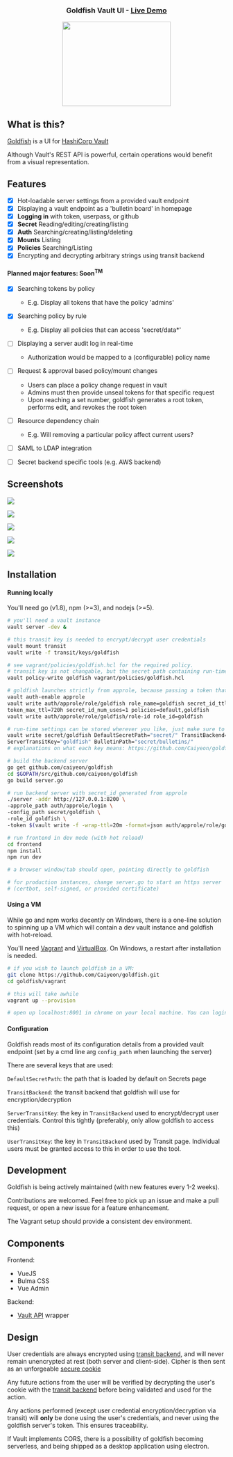 <div align="center">

<h3>Goldfish Vault UI - <a href="http://67.205.184.214:8000">Live Demo</a></h3>

<p><img width="250" height="194" src="https://github.com/Caiyeon/goldfish/blob/master/frontend/client/assets/logo%402x.png"></p>

</div>

## What is this?

[Goldfish](http://67.205.184.214:8000) is a UI for [HashiCorp Vault](https://www.vaultproject.io)

Although Vault's REST API is powerful, certain operations would benefit from a visual representation.

<!--
-->
## Features

* [x] Hot-loadable server settings from a provided vault endpoint
* [x] Displaying a vault endpoint as a 'bulletin board' in homepage
* [x] **Logging in** with token, userpass, or github
* [x] **Secret** Reading/editing/creating/listing
* [x] **Auth** Searching/creating/listing/deleting
* [x] **Mounts** Listing
* [x] **Policies** Searching/Listing
* [x] Encrypting and decrypting arbitrary strings using transit backend

#### Planned major features: Soon<sup>TM</sup>
* [x] Searching tokens by policy
	- E.g. Display all tokens that have the policy 'admins'
* [x] Searching policy by rule
	- E.g. Display all policies that can access 'secret/data*'
* [ ] Displaying a server audit log in real-time
	- Authorization would be mapped to a (configurable) policy name
* [ ] Request & approval based policy/mount changes
	- Users can place a policy change request in vault
	- Admins must then provide unseal tokens for that specific request
	- Upon reaching a set number, goldfish generates a root token, performs edit, and revokes the root token
* [ ] Resource dependency chain
	- E.g. Will removing a particular policy affect current users?
* [ ] SAML to LDAP integration
* [ ] Secret backend specific tools (e.g. AWS backend)



<!--
-->
## Screenshots

![](screenshots/Login.png)


![](screenshots/BulletinBoard.png)


![](screenshots/TokenCreator.png)


![](screenshots/Secrets.png)


![](screenshots/Users.png)



<!--
-->
## Installation

#### Running locally
You'll need go (v1.8), npm (>=3), and nodejs (>=5).

```bash
# you'll need a vault instance
vault server -dev &

# this transit key is needed to encrypt/decrypt user credentials
vault mount transit
vault write -f transit/keys/goldfish

# see vagrant/policies/goldfish.hcl for the required policy.
# transit key is not changable, but the secret path containing run-time settings can be changed
vault policy-write goldfish vagrant/policies/goldfish.hcl

# goldfish launches strictly from approle, because passing a token that humans can see would be silly
vault auth-enable approle
vault write auth/approle/role/goldfish role_name=goldfish secret_id_ttl=5m token_ttl=480h \
token_max_ttl=720h secret_id_num_uses=1 policies=default,goldfish
vault write auth/approle/role/goldfish/role-id role_id=goldfish

# run-time settings can be stored wherever you like, just make sure to change it in the policy and the launch cmd arg
vault write secret/goldfish DefaultSecretPath="secret/" TransitBackend="transit" UserTransitKey="usertransit" \
ServerTransitKey="goldfish" BulletinPath="secret/bulletins/"
# explanations on what each key means: https://github.com/Caiyeon/goldfish#configuration

# build the backend server
go get github.com/caiyeon/goldfish
cd $GOPATH/src/github.com/caiyeon/goldfish
go build server.go

# run backend server with secret_id generated from approle
./server -addr http://127.0.0.1:8200 \
-approle_path auth/approle/login \
-config_path secret/goldfish \
-role_id goldfish \
-token $(vault write -f -wrap-ttl=20m -format=json auth/approle/role/goldfish/secret-id | jq -r .wrap_info.token)

# run frontend in dev mode (with hot reload)
cd frontend
npm install
npm run dev

# a browser window/tab should open, pointing directly to goldfish

# for production instances, change server.go to start an https server
# (certbot, self-signed, or provided certificate)
```


#### Using a VM
While go and npm works decently on Windows, there is a one-line solution to spinning up a VM which will contain a dev vault instance and goldfish with hot-reload.

You'll need [Vagrant](https://www.vagrantup.com/downloads.html) and [VirtualBox](https://www.virtualbox.org/). On Windows, a restart after installation is needed.

```bash
# if you wish to launch goldfish in a VM:
git clone https://github.com/Caiyeon/goldfish.git
cd goldfish/vagrant

# this will take awhile
vagrant up --provision

# open up localhost:8001 in chrome on your local machine. You can login with token 'goldfish'
```


#### Configuration
Goldfish reads most of its configuration details from a provided vault endpoint (set by a cmd line arg `config_path` when launching the server)

There are several keys that are used:

`DefaultSecretPath`: the path that is loaded by default on Secrets page

`TransitBackend`: the transit backend that goldfish will use for encryption/decryption

`ServerTransitKey`: the key in `TransitBackend` used to encrypt/decrypt user credentials. Control this tightly (preferably, only allow goldfish to access this)

`UserTransitKey`: the key in `TransitBackend` used by Transit page. Individual users must be granted access to this in order to use the tool.



<!--
-->
## Development
Goldfish is being actively maintained (with new features every 1-2 weeks).

Contributions are welcomed. Feel free to pick up an issue and make a pull request, or open a new issue for a feature enhancement.

The Vagrant setup should provide a consistent dev environment.



<!--
-->
## Components

Frontend:
* VueJS
* Bulma CSS
* Vue Admin

Backend:
* [Vault API](https://godoc.org/github.com/hashicorp/vault/api) wrapper



<!--
-->
## Design

User credentials are always encrypted using [transit backend](https://www.vaultproject.io/docs/secrets/transit/), and will never remain unencrypted at rest (both server and client-side). Cipher is then sent as an unforgeable [secure cookie](http://www.gorillatoolkit.org/pkg/securecookie)

Any future actions from the user will be verified by decrypting the user's cookie with the [transit backend](https://www.vaultproject.io/docs/secrets/transit/) before being validated and used for the action.

Any actions performed (except user credential encryption/decryption via transit) will **only** be done using the user's credentials, and never using the goldfish server's token. This ensures traceability.

If Vault implements CORS, there is a possibility of goldfish becoming serverless, and being shipped as a desktop application using electron.
